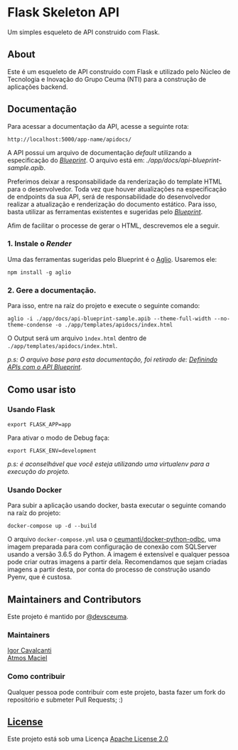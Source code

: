 # Flask Skeleton API

Um simples esqueleto de API construido com Flask.

## About

Este é um esqueleto de API construido com Flask e utilizado pelo Núcleo de Tecnologia e Inovação do Grupo Ceuma (NTI) para a construção de aplicações backend.

## Documentação

Para acessar a documentação da API, acesse a seguinte rota:

```
http://localhost:5000/app-name/apidocs/
```

A API possui um arquivo de documentação *default* utilizando a especificação do *[Blueprint](https://apiblueprint.org/)*.
O arquivo está em: *./app/docs/api-blueprint-sample.apib*.

Preferimos deixar a responsabilidade da renderização do template HTML para o desenvolvedor.
Toda vez que houver atualizações na especificação de endpoints da sua API, será de responsabilidade do desenvolvedor realizar a atualização e renderização do documento estático.
Para isso, basta utilizar as ferramentas existentes e sugeridas pelo *[Blueprint](https://apiblueprint.org/)*.

Afim de facilitar o processe de gerar o HTML, descrevemos ele a seguir.

### 1. Instale o *Render*

Uma das ferramentas sugeridas pelo Blueprint é o [Aglio](https://github.com/danielgtaylor/aglio). Usaremos ele:

```npm install -g aglio```

### 2. Gere a documentação.

Para isso, entre na raíz do projeto e execute o seguinte comando:

```
aglio -i ./app/docs/api-blueprint-sample.apib --theme-full-width --no-theme-condense -o ./app/templates/apidocs/index.html
```

O Output será um arquivo ```ìndex.html``` dentro de ```./app/templates/apidocs/index.html```.

*p.s: O arquivo base para esta documentação, foi retirado de: [Definindo APIs com o API Blueprint](https://eltonminetto.net/post/2017-06-29-definindo-apis-com-api-blueprint/)*.

## Como usar isto

### Usando Flask

```export FLASK_APP=app```

Para ativar o modo de Debug faça:

```export FLASK_ENV=development```

*p.s: é aconselhável que você esteja utilizando uma virtualenv para a execução do projeto.*

### Usando Docker

Para subir a aplicação usando docker, basta executar o seguinte comando na raíz do projeto:

```docker-compose up -d --build```

O arquivo ```docker-compose.yml``` usa o [ceumanti/docker-python-odbc](https://hub.docker.com/r/ceumanti/docker-python-odbc), uma imagem preparada para com configuração de conexão com SQLServer usando a versão 3.6.5 do Python.
A imagem é extensível e qualquer pessoa pode criar outras imagens a partir dela. Recomendamos que sejam criadas imagens a partir desta, por conta do processo de construção usando Pyenv, que é custosa.

## Maintainers and Contributors

Este projeto é mantido por [@devsceuma](https://github.com/devsceuma).

### Maintainers

[Igor Cavalcanti](https://github.com/cavalcantigor) <br>
[Atmos Maciel](https://github.com/atmosmps)

### Como contribuir

Qualquer pessoa pode contribuir com este projeto, basta fazer um fork do repositório e submeter Pull Requests; :)

## [License](./LICENSE)

Este projeto está sob uma Licença [Apache License 2.0](https://choosealicense.com/licenses/apache-2.0)
